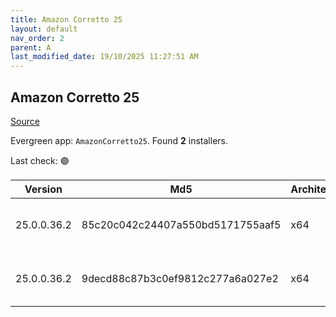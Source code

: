 ```yaml
---
title: Amazon Corretto 25
layout: default
nav_order: 2
parent: A
last_modified_date: 19/10/2025 11:27:51 AM
---
```


## Amazon Corretto 25

[Source](https://aws.amazon.com/corretto/)

Evergreen app: `AmazonCorretto25`. Found **2** installers.

Last check: 🟢

| Version     | Md5                              | Architecture | Type | URI                                                                                                                                                                                                          |
| ----------- | -------------------------------- | ------------ | ---- | ------------------------------------------------------------------------------------------------------------------------------------------------------------------------------------------------------------ |
| 25.0.0.36.2 | 85c20c042c24407a550bd5171755aaf5 | x64          | msi  | [https://corretto.aws/downloads/resources/25.0.0.36.2/amazon-corretto-25.0.0.36.2-windows-x64.msi](https://corretto.aws/downloads/resources/25.0.0.36.2/amazon-corretto-25.0.0.36.2-windows-x64.msi)         |
| 25.0.0.36.2 | 9decd88c87b3c0ef9812c277a6a027e2 | x64          | zip  | [https://corretto.aws/downloads/resources/25.0.0.36.2/amazon-corretto-25.0.0.36.2-windows-x64-jdk.zip](https://corretto.aws/downloads/resources/25.0.0.36.2/amazon-corretto-25.0.0.36.2-windows-x64-jdk.zip) |
